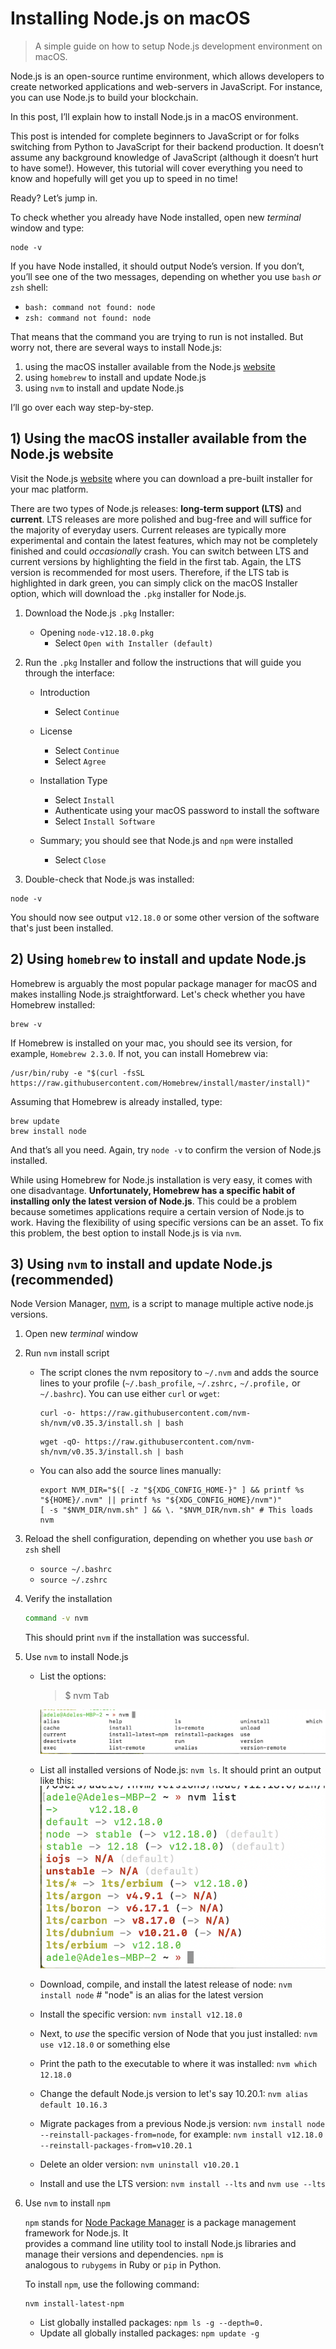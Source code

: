 # Installing Node.js on macOS

> A simple guide on how to setup Node.js development environment on macOS.

Node.js is an open-source runtime environment, which allows developers to create networked applications and web-servers in JavaScript. For instance, you can use Node.js to build your blockchain.

In this post, I’ll explain how to install Node.js in a macOS environment. 

This post is intended for complete beginners to JavaScript or for folks switching from Python to JavaScript for their backend production. It doesn’t assume any background knowledge of JavaScript (although it doesn’t hurt to have some!). However, this tutorial will cover everything you need to know and hopefully will get you up to speed in no time!

Ready? Let’s jump in.

To check whether you already have Node installed, open new _terminal_ window and type:

```
node -v
```

If you have Node installed, it should output Node’s version. If you don’t, you’ll see one of the two messages, depending on whether you use `bash` *or* `zsh` shell: 

- `bash: command not found: node`
- `zsh: command not found: node`

That means that the command you are trying to run is not installed. But worry not, there are several ways to install Node.js: 

1) using the macOS installer available from the Node.js [website](https://nodejs.org/en/download/) 
2) using `homebrew` to install and update Node.js
3) using `nvm` to install and update Node.js

I’ll go over each way step-by-step.

## 1) Using the macOS installer available from the Node.js website

Visit the Node.js [website](https://nodejs.org/en/download/) where you can download a pre-built installer for your mac platform. 

There are two types of Node.js releases: **long-term support (LTS)** and **current**. LTS releases are more polished and bug-free and will suffice for the majority of everyday users. Current releases are typically more experimental and contain the latest features, which may not be completely finished and could *occasionally* crash. You can switch between LTS and current versions by highlighting the field in the first tab. Again, the LTS version is recommended for most users. Therefore, if the LTS tab is highlighted in dark green, you can simply click on the macOS Installer option, which will download the `.pkg` installer for Node.js. 

1. Download the Node.js `.pkg` Installer:
   - Opening `node-v12.18.0.pkg`
     - Select `Open with Installer (default)`
     
2. Run the `.pkg` Installer and follow the instructions that will guide you through the interface:
   - Introduction
     - Select `Continue`
     
   - License
     - Select `Continue`
     - Select `Agree`
     
   - Installation Type
     - Select `Install`
     - Authenticate using your macOS password to install the software
     - Select `Install Software`
     
   - Summary; you should see that Node.js and `npm` were installed
     - Select `Close`

3. Double-check that Node.js was installed:

```
node -v
```

You should now see output `v12.18.0` or some other version of the software that's just been installed.

## 2) Using `homebrew` to install and update Node.js

Homebrew is arguably the most popular package manager for macOS and makes installing Node.js straightforward. Let's check whether you have Homebrew installed:

```
brew -v
```

If Homebrew is installed on your mac, you should see its version, for example, `Homebrew 2.3.0`. If not, you can install Homebrew via:

```
/usr/bin/ruby -e "$(curl -fsSL https://raw.githubusercontent.com/Homebrew/install/master/install)"
```

Assuming that Homebrew is already installed, type:

```
brew update
brew install node
```

And that’s all you need. Again, try `node -v` to confirm the version of Node.js installed.

While using Homebrew for Node.js installation is very easy, it comes with one disadvantage. **Unfortunately, Homebrew has a specific habit of installing only the latest version of Node.js**. This could be a problem because sometimes applications require a certain version of Node.js to work. Having the flexibility of using specific versions can be an asset. To fix this problem, the best option to install Node.js is via `nvm`.

## 3) Using `nvm` to install and update Node.js (recommended)

Node Version Manager, [nvm](https://github.com/nvm-sh/nvm), is a script to manage multiple active node.js versions. 

1. Open new _terminal_ window
2. Run `nvm` install script
   - The script clones the nvm repository to `~/.nvm` and adds the source lines to your profile (`~/.bash_profile`, `~/.zshrc,` `~/.profile,` or `~/.bashrc`). You can use either `curl` or `wget`:
   
     ```
     curl -o- https://raw.githubusercontent.com/nvm-sh/nvm/v0.35.3/install.sh | bash
     ```
     ```
     wget -qO- https://raw.githubusercontent.com/nvm-sh/nvm/v0.35.3/install.sh | bash
     ```

   - You can also add the source lines manually:
       ```  
       export NVM_DIR="$([ -z "${XDG_CONFIG_HOME-}" ] && printf %s "${HOME}/.nvm" || printf %s "${XDG_CONFIG_HOME}/nvm")"
       [ -s "$NVM_DIR/nvm.sh" ] && \. "$NVM_DIR/nvm.sh" # This loads nvm
       ```

3. Reload the shell configuration, depending on whether you use `bash` *or* `zsh` shell

     - ```source ~/.bashrc```
     - ```source ~/.zshrc```
 
4. Verify the installation

     ```sh
     command -v nvm
     ```

      This should print `nvm` if the installation was successful. 


5. Use `nvm` to install Node.js

   - List the options: 
     > $ nvm <kbd>Tab</kbd>
       
     ![alt text](assets/nvm-summary.png)

   - List all installed versions of Node.js: `nvm ls`. It should print an output like this: 
     ![alt text](assets/nvm-list.png)
   - Download, compile, and install the latest release of node: `nvm install node` # "node" is an alias for the latest version
   - Install the specific version: `nvm install v12.18.0`
   - Next, to *use* the specific version of Node that you just installed: `nvm use v12.18.0` or something else
   - Print the path to the executable to where it was installed: `nvm which 12.18.0`
   - Change the default Node.js version to let's say 10.20.1: `nvm alias default 10.16.3`
   - Migrate packages from a previous Node.js version: `nvm install node --reinstall-packages-from=node`, for example: `nvm install v12.18.0 --reinstall-packages-from=v10.20.1`
   - Delete an older version: `nvm uninstall v10.20.1`
   - Install and use the LTS version: `nvm install --lts` and `nvm use --lts`
   
   
 6. Use `nvm` to install `npm`

      `npm` stands for [Node Package Manager](https://www.npmjs.com/) is a package management framework for Node.js. It          
      provides a command line utility tool to install Node.js libraries and manage their versions and dependencies. `npm` is  
      analogous to `rubygems` in Ruby or `pip` in Python. 
   
      To install `npm`, use the following command:

      ```
      nvm install-latest-npm
      ```

      - List globally installed packages: `npm ls -g --depth=0.`
      - Update all globally installed packages: `npm update -g`

   
        
        

